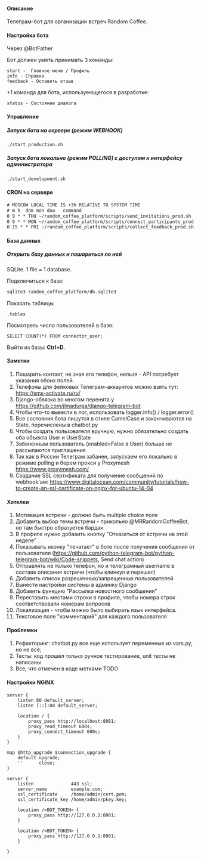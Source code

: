 #### Описание
Телеграм-бот для организации встреч Random Coffee.

#### Настройка бота
Через @BotFather

Бот должен уметь принимать 3 команды:
```text
start -  Главное меню / Профиль
info - Справка
feedback - Оставить отзыв
```

+1 команда для бота, используеющегося в разработке:
```
status - Состояние диалога
```

#### Управление

##### Запуск бота на сервере (режим WEBHOOK)
```bash
./start_production.sh
```

##### Запуск бота локально (режим POLLING) с доступом к интерфейсу администратора

```bash
./start_development.sh
```

#### CRON на сервере
```txt
# MOSCOW LOCAL TIME IS +3h RELATIVE TO SYSTEM TIME
# m h  dom mon dow   command
0 9 * * THU ~/random_coffee_platform/scripts/send_invitations_prod.sh
0 9 * * MON ~/random_coffee_platform/scripts/connect_participants_prod.sh
0 15 * * FRI ~/random_coffee_platform/scripts/collect_feedback_prod.sh
```

#### База данных
##### Открыть базу данных и пошариться по ней
SQLite. 1 file = 1 database.

Подключиться к базе:
```bash
sqlite3 random_coffee_platform/db.sqlite3
```

Показать таблицы
```sqlite-psql
.tables
```

Посмотреть число пользователей в базе:
```sqlite-psql
SELECT COUNT(*) FROM connector_user;
```

Выйти из базы: **Ctrl+D**.

#### Заметки
1. Пошарить контакт, не зная его телефон, нельзя - API потребует указания обоих полей.
1. Телефоны для фейковых Телеграм-аккаунтов можно взять тут: https://sms-activate.ru/ru/
1. Django-обвязка во многом перенята у https://github.com/jlmadurga/django-telegram-bot
1. Чтобы что-то вывести в лог, использовать logger.info() / logger.error()
1. Все состояния бота пишутся в стиле CamelCase и заканчиваются на State, перечислены в chatbot.py
1. Чтобы создать пользователя вручную, нужно обязательно создать оба объекта User и UserState
1. Забаненным пользователь (enabled=False в User) больше не рассылаются приглашения
1. Так как в России Телеграм забанен, запускаем его локально в режиме polling и берем прокси у Proxymesh https://www.proxymesh.com/
1. Создание SSL сертификата для получение сообщений по webhook'ам: https://www.digitalocean.com/community/tutorials/how-to-create-an-ssl-certificate-on-nginx-for-ubuntu-14-04

#### Хотелки
1. Мотивация встречи - должно быть multiple choice поле
1. Добавить выбор темы встречи - прикольно @MRRandomCoffeeBot, но там быстро образуется бардак
1. В профиле нужно добавить кнопку "Отказаться от встречи на этой неделе"
1. Показывать иконку "печатает" в боте после получения сообщения от пользователя (https://github.com/python-telegram-bot/python-telegram-bot/wiki/Code-snippets, Send chat action)
1. Отправлять не только телефон, но и телеграмный username в составе описания встречи (чтобы клинкул и перешел)
1. Добавить список разрешенных/запрещенных пользователей
1. Вынести настройки системы в админку Django
1. Добавить функцию "Рассылка новостного сообщения"
1. Переставить местами строки в профиле, чтобы номера строк соответствовали номерам вопросов
1. Локализация - чтобы можно было выбирать язык интерфейса.
1. Текстовое поле "комментарий" для каждого пользователя

#### Проблемки
1. Рефакторинг: chatbot.py все еще использует переменные из vars.py, но не все;
1. Тесты: код прошел только ручное тестирование, unit тесты не написаны
1. Все, что отмечен в коде метками TODO

#### Настройки NGINX
```nginx
server {
    listen 80 default_server;
    listen [::]:80 default_server;

    location / {
        proxy_pass http://localhost:8081;
        proxy_read_timeout 600s;
        proxy_connect_timeout 600s;
    }
}

map $http_upgrade $connection_upgrade {
    default upgrade;
    ''      close;
}

server {
    listen              443 ssl;
    server_name         example.com;
    ssl_certificate     /home/admin/cert.pem;
    ssl_certificate_key /home/admin/pkey.key;

    location /<BOT_TOKEN> {
        proxy_pass http://127.0.0.1:8081;
    }

    location /<BOT_TOKEN> {
        proxy_pass http://127.0.0.1:8081;
    }

}
```
